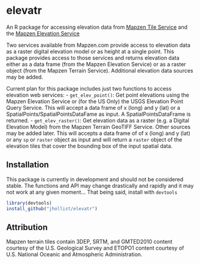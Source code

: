 # elevatr
An R package for accessing elevation data from [Mapzen Tile Service](https://mapzen.com/documentation/terrain-tiles/) and the [Mapzen Elevation Service](https://mapzen.com/documentation/elevation/elevation-service/)

Two services available from Mapzen.com provide access to elevation data as a raster digital elevation model or as height at a single point.  This package provides access to those services and returns elevation data either as a data frame (from the Mapzen Elevation Service) or as a raster object (from the Mapzen Terrain Service).  Additional elevation data sources may be added.

Current plan for this package includes just two functions to access elevation web services:
    - `get_elev_point()`:  Get point elevations using the Mapzen Elevation Service or (for the US Only) the USGS Elevation Point Query Service.  This will accept a data frame of x (long) and y (lat) or a SpatialPoints/SpatialPointsDataFame as input.  A SpatialPointsDataFrame is returned.
    - `get_elev_raster()`: Get elevation data as a raster (e.g. a Digital Elevation Model) from the Mapzen Terrain GeoTIFF Service.  Other sources may be added later.  This will accepts a data frame of of x (long) and y (lat) or any `sp` or `raster` object as input and will return a `raster` object of the elevation tiles that cover the bounding box of the input spatial data. 

## Installation

This package is currently in development and should not be considered stable.  The functions and API may change drastically and rapidly and it may not work at any given moment...  That being said, install with `devtools`


```r
library(devtools)
install_github("jhollist/elevatr")
```

## Attribution
Mapzen terrain tiles contain 3DEP, SRTM, and GMTED2010 content courtesy of the U.S. Geological Survey and ETOPO1 content courtesy of U.S. National Oceanic and Atmospheric Administration.
